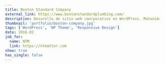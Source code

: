 ```yaml
---
title: Boston Standard Company
external_link: https://www.bostonstandardplumbing.com/
description: Desarollo de sitio web coorporativo en WordPress. Matenimiento.
thumbnail: 'portfolio/boston-company.jpg'
tags: ['WordPress', 'WP Theme', 'Responsive Design']
date: 2016-02
job_for:
  name: NTM
  link: https://ntmatter.com
show: true
has_single: false
---
```

